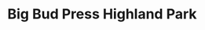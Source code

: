 ---
title: "Big Bud Press Highland Park"
url: /los-angeles/big-bud-press-highland-park/
shop: copyshop
---